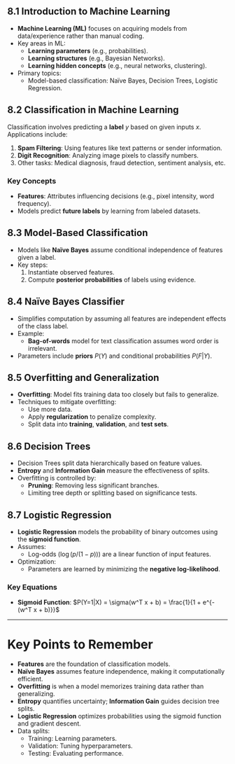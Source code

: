 ## 8.1 Introduction to Machine Learning
- **Machine Learning (ML)** focuses on acquiring models from data/experience rather than manual coding.
- Key areas in ML:
  - **Learning parameters** (e.g., probabilities).
  - **Learning structures** (e.g., Bayesian Networks).
  - **Learning hidden concepts** (e.g., neural networks, clustering).
- Primary topics:
  - Model-based classification: Naïve Bayes, Decision Trees, Logistic Regression.

## 8.2 Classification in Machine Learning
Classification involves predicting a **label** $y$ based on given inputs $x$. Applications include:
1. **Spam Filtering**: Using features like text patterns or sender information.
2. **Digit Recognition**: Analyzing image pixels to classify numbers.
3. Other tasks: Medical diagnosis, fraud detection, sentiment analysis, etc.

### Key Concepts
- **Features**: Attributes influencing decisions (e.g., pixel intensity, word frequency).
- Models predict **future labels** by learning from labeled datasets.

## 8.3 Model-Based Classification
- Models like **Naïve Bayes** assume conditional independence of features given a label.
- Key steps:
  1. Instantiate observed features.
  2. Compute **posterior probabilities** of labels using evidence.

## 8.4 Naïve Bayes Classifier
- Simplifies computation by assuming all features are independent effects of the class label.
- Example:
  - **Bag-of-words** model for text classification assumes word order is irrelevant.
- Parameters include **priors** $P(Y)$ and conditional probabilities $P(F|Y)$.

## 8.5 Overfitting and Generalization
- **Overfitting**: Model fits training data too closely but fails to generalize.
- Techniques to mitigate overfitting:
  - Use more data.
  - Apply **regularization** to penalize complexity.
  - Split data into **training**, **validation**, and **test sets**.

## 8.6 Decision Trees
- Decision Trees split data hierarchically based on feature values.
- **Entropy** and **Information Gain** measure the effectiveness of splits.
- Overfitting is controlled by:
  - **Pruning**: Removing less significant branches.
  - Limiting tree depth or splitting based on significance tests.

## 8.7 Logistic Regression
- **Logistic Regression** models the probability of binary outcomes using the **sigmoid function**.
- Assumes:
  - Log-odds ($\log(p/(1-p))$) are a linear function of input features.
- Optimization:
  - Parameters are learned by minimizing the **negative log-likelihood**.

### Key Equations
- **Sigmoid Function**:
  $P(Y=1|X) = \sigma(w^T x + b) = \frac{1}{1 + e^{-(w^T x + b)}}$

---

# Key Points to Remember
- **Features** are the foundation of classification models.
- **Naïve Bayes** assumes feature independence, making it computationally efficient.
- **Overfitting** is when a model memorizes training data rather than generalizing.
- **Entropy** quantifies uncertainty; **Information Gain** guides decision tree splits.
- **Logistic Regression** optimizes probabilities using the sigmoid function and gradient descent.
- Data splits:
  - Training: Learning parameters.
  - Validation: Tuning hyperparameters.
  - Testing: Evaluating performance.

